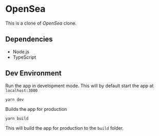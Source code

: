 # OpenSea

This is a clone of _OpenSea_ clone.

## Dependencies

- Node.js
- TypeScript

## Dev Environment

Run the app in development mode. This will by default start the app at `localhost:3000`

```text
yarn dev
```

Builds the app for production

```text
yarn build
```

This will build the app for production to the `build` folder.
